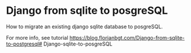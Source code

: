 # Django from sqlite to posgreSQL

How to migrate an existing django sqlite database to posgreSQL.

For more info, see tutorial https://blog.florianbgt.com/Django-from-sqlite-to-postgresql#   D j a n g o - s q l i t e - t o - p o s g r e S Q L  
 